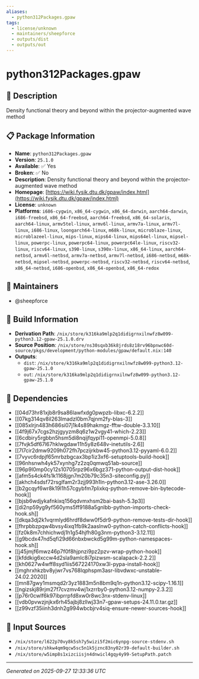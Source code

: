 ```yaml
---
aliases:
  - python312Packages.gpaw
tags:
  - license/unknown
  - maintainers/sheepforce
  - outputs/dist
  - outputs/out
---
```


# python312Packages.gpaw

## 📝 Description

Density functional theory and beyond within the projector-augmented wave method

## 📋 Package Information

- **Name**: `python312Packages.gpaw`
- **Version**: `25.1.0`
- **Available**: ✅ Yes
- **Broken**: ✅ No
- **Description**: Density functional theory and beyond within the projector-augmented wave method
- **Homepage**: [https://wiki.fysik.dtu.dk/gpaw/index.html](https://wiki.fysik.dtu.dk/gpaw/index.html)
- **License**: `unknown`
- **Platforms**: `i686-cygwin`, `x86_64-cygwin`, `x86_64-darwin`, `aarch64-darwin`, `i686-freebsd`, `x86_64-freebsd`, `aarch64-freebsd`, `x86_64-solaris`, `aarch64-linux`, `armv5tel-linux`, `armv6l-linux`, `armv7a-linux`, `armv7l-linux`, `i686-linux`, `loongarch64-linux`, `m68k-linux`, `microblaze-linux`, `microblazeel-linux`, `mips-linux`, `mips64-linux`, `mips64el-linux`, `mipsel-linux`, `powerpc-linux`, `powerpc64-linux`, `powerpc64le-linux`, `riscv32-linux`, `riscv64-linux`, `s390-linux`, `s390x-linux`, `x86_64-linux`, `aarch64-netbsd`, `armv6l-netbsd`, `armv7a-netbsd`, `armv7l-netbsd`, `i686-netbsd`, `m68k-netbsd`, `mipsel-netbsd`, `powerpc-netbsd`, `riscv32-netbsd`, `riscv64-netbsd`, `x86_64-netbsd`, `i686-openbsd`, `x86_64-openbsd`, `x86_64-redox`
## 👥 Maintainers

- @sheepforce


## 🔧 Build Information

- **Derivation Path**: `/nix/store/k316ka9mlp2q1didigrnxilnwfz8w099-python3.12-gpaw-25.1.0.drv`
- **Source Position**: `/nix/store/ns30sqxb36k8jrds8z18rv96bpnwc60d-source/pkgs/development/python-modules/gpaw/default.nix:140`
- **Outputs**:
  - `dist`:  `/nix/store/k316ka9mlp2q1didigrnxilnwfz8w099-python3.12-gpaw-25.1.0`
  - `out`:  `/nix/store/k316ka9mlp2q1didigrnxilnwfz8w099-python3.12-gpaw-25.1.0`

## 🔗 Dependencies

- [[04d73hr81xjb8r9sa86lawfxdg0pwpzb-libxc-6.2.2]]
- [[07kg314qv8il263lmadzl0bm7qjnm2fy-blas-3]]
- [[085xlrjn483h686si07j1k4s89hakmgz-fftw-double-3.3.10]]
- [[4f9j67x7cgs2hzjgyyzm8q6z1w2vgy41-which-2.23]]
- [[6cdbiry5rgbbn5hsm5di8nqijfqypi11-openmpi-5.0.8]]
- [[7fvjk5df67l67hklwgdaw11h5y8z648v-inetutils-2.6]]
- [[7l7cir2dmw9209h072fh7pczijrkbw45-python3.12-pyyaml-6.0.2]]
- [[7vyvc6rdpjf65mrbzbgcax3bp1iz3xf6-setuptools-build-hook]]
- [[96nhsnwh4yk57xynhg7z2zq0qmwq51ab-source]]
- [[96p9l0mp0cy12s10705rpz96x6bgz371-python-output-dist-hook]]
- [[afm5s4ck4fs1k1168jgn7m20b79c35n3-siteconfig.py]]
- [[akhch4sdsf72rsglfam2r3zjj993h1ln-python3.12-ase-3.26.0]]
- [[b2gcqyf6wr8k19l1h57cgybfm7plixkq-python-remove-bin-bytecode-hook]]
- [[bjsb6wdjykafnkixq156qdvmxhsm2bai-bash-5.3p3]]
- [[di2np59yg9yf560yms5ff9188a5gnlbb-python-imports-check-hook.sh]]
- [[dkqa3dj2k1vqrmlyd6hrdf8dww0f5dr9-python-remove-tests-dir-hook]]
- [[fhrpbbzpqw4bvsy4ixq1fb9k2aaslnw0-python-catch-conflicts-hook]]
- [[fz0k8m7chhichwdj1h1g54hjfh80g3nm-python3-3.12.11]]
- [[g9bcdx47nd5qfi29d66nbxbwckd5g99m-python-namespaces-hook.sh]]
- [[j45jmjf6mwz46p7f0f8hjpnzi9pz2pzv-wrap-python-hook]]
- [[kfddkig6xccw4d2sla9amlc8i7pizwsm-scalapack-2.2.2]]
- [[kh0627w4wff8syd1iis567224170xw3l-pypa-install-hook]]
- [[mghrxhkzbv8yjwr7vs768lqphspm3asr-libvdwxc-unstable-24.02.2020]]
- [[mn87gwy1msmqd2r3yz1883m5n8bm9q1n-python3.12-scipy-1.16.1]]
- [[ngizskj89rjm27f7cvzmv4wj1xzrrby0-python3.12-numpy-2.3.2]]
- [[p76r0cwlf6k97ibprrpfd8xw0r8wc3nx-stdenv-linux]]
- [[vdb0pvwzjnjkx6rh45ajbj8zllwj33n7-gpaw-setups-24.11.0.tar.gz]]
- [[z99vzf35iinh3dnh2g994wbcbjrv4siq-ensure-newer-sources-hook]]

## 📁 Input Sources

- `/nix/store/l622p70vy8k5sh7y5wizi5f2mic6ynpg-source-stdenv.sh`
- `/nix/store/shkw4qm9qcw5sc5n1k5jznc83ny02r39-default-builder.sh`
- `/nix/store/w5imp8s1xizciisjn4dnwicl4gqy4y99-SetupPath.patch`

---
*Generated on 2025-09-27 12:33:36 UTC*
